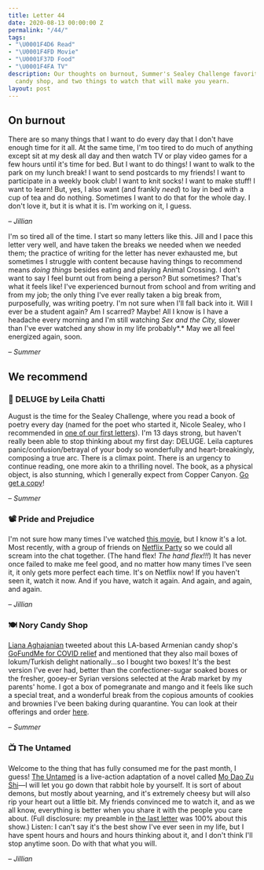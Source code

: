 ```yaml
---
title: Letter 44
date: 2020-08-13 00:00:00 Z
permalink: "/44/"
tags:
- "\U0001F4D6 Read"
- "\U0001F4FD️ Movie"
- "\U0001F37D️ Food"
- "\U0001F4FA TV"
description: Our thoughts on burnout, Summer's Sealey Challenge favorite, an Armenian
  candy shop, and two things to watch that will make you yearn.
layout: post
---
```


## On burnout

There are so many things that I want to do every day that I don't have enough time for it all. At the same time, I'm too tired to do much of anything except sit at my desk all day and then watch TV or play video games for a few hours until it's time for bed. But I want to do things! I want to walk to the park on my lunch break! I want to send postcards to my friends! I want to participate in a weekly book club! I want to knit socks! I want to make stuff! I want to learn! But, yes, I also want (and frankly *need*) to lay in bed with a cup of tea and do nothing. Sometimes I want to do that for the whole day. I don't love it, but it is what it is. I'm working on it, I guess.

– *Jillian*

I'm so tired all of the time. I start so many letters like this. Jill and I pace this letter very well, and have taken the breaks we needed when we needed them; the practice of writing for the letter has never exhausted me, but sometimes I struggle with content because having things to recommend means *doing things* besides eating and playing Animal Crossing. I don't want to say I feel burnt out from being a person? But sometimes? That's what it feels like! I've experienced burnout from school and from writing and from my job; the only thing I've ever really taken a big break from, purposefully, was writing poetry. I'm not sure when I'll fall back into it. Will I ever be a student again? Am I scarred? Maybe! All I know is I have a headache every morning and I'm still watching *Sex and the City,* slower than I've ever watched any show in my life probably*.* May we all feel energized again, soon.

– *Summer*

## We recommend

### 📖 DELUGE by Leila Chatti

August is the time for the Sealey Challenge, where you read a book of poetry every day (named for the poet who started it, Nicole Sealey, who I recommended in [one of our first letters](https://letterstosummer.com/2)). I'm 13 days strong, but haven't really been able to stop thinking about my first day: DELUGE. Leila captures panic/confusion/betrayal of your body so wonderfully and heart-breakingly, composing a true arc. There is a climax point. There is an urgency to continue reading, one more akin to a thrilling novel. The book, as a physical object, is also stunning, which I generally expect from Copper Canyon. [Go get a copy](https://www.coppercanyonpress.org/books/deluge-by-leila-chatti/)!

– *Summer*

### 📽️ Pride and Prejudice

I'm not sure how many times I've watched [this movie](https://www.netflix.com/title/70032594), but I know it's a lot. Most recently, with a group of friends on [Netflix Party](https://www.netflixparty.com) so we could all scream into the chat together. (The hand flex! *The hand flex!!!*) It has never once failed to make me feel good, and no matter how many times I've seen it, it only gets more perfect each time. It's on Netflix now! If you haven't seen it, watch it now. And if you have, watch it again. And again, and again, and again.

– *Jillian*

### 🍽️ Nory Candy Shop

[Liana Aghajanian](https://twitter.com/LianaAgh) tweeted about this LA-based Armenian candy shop's [GoFundMe for COVID relief](https://www.gofundme.com/f/save-56yr-old-small-family-run-candy-business) and mentioned that they also mail boxes of lokum/Turkish delight nationally...so I bought two boxes! It's the best version I've ever had, better than the confectioner-sugar soaked boxes or the fresher, gooey-er Syrian versions selected at the Arab market by my parents' home. I got a box of pomegranate and mango and it feels like such a special treat, and a wonderful break from the copious amounts of cookies and brownies I've been baking during quarantine. You can look at their offerings and order [here](https://www.norylocum.com/).

– *Summer*

### 📺 The Untamed

Welcome to the thing that has fully consumed me for the past month, I guess! [The Untamed](https://www.netflix.com/title/81200228) is a live-action adaptation of a novel called [Mo Dao Zu Shi](https://en.wikipedia.org/wiki/Mo_Dao_Zu_Shi)—I will let you go down that rabbit hole by yourself. It is sort of about demons, but mostly about yearning, and it's extremely cheesy but will also rip your heart out a little bit. My friends convinced me to watch it, and as we all know, everything is better when you share it with the people you care about. (Full disclosure: my preamble in [the last letter](https://letterstosummer.com/43/) was 100% about this show.) Listen: I can't say it's the best show I've ever seen in my life, but I have spent hours and hours and hours thinking about it, and I don't think I'll stop anytime soon. Do with that what you will.

– *Jillian*
